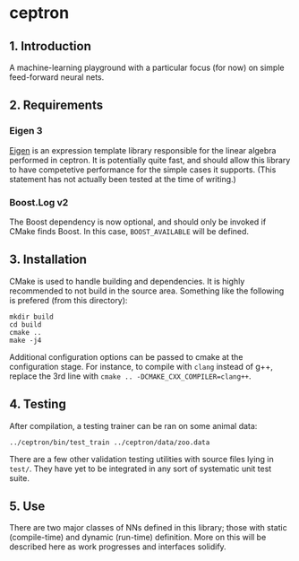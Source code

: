 # ceptron

## 1. Introduction

A machine-learning playground with a particular focus (for now) on simple feed-forward neural nets.

## 2. Requirements

### Eigen 3

[Eigen](http://eigen.tuxfamily.org/index.php) is an expression template library responsible for the linear algebra performed in ceptron. It is potentially quite fast, and should allow this library to have competetive performance for the simple cases it supports. (This statement has not actually been tested at the time of writing.)

### Boost.Log v2

The Boost dependency is now optional, and should only be invoked if CMake finds Boost. In this case, `BOOST_AVAILABLE` will be defined.

## 3. Installation

CMake is used to handle building and dependencies. It is highly recommended to not build in the source area. Something like the following is prefered (from this directory):

```
mkdir build
cd build
cmake ..
make -j4
```

Additional configuration options can be passed to cmake at the configuration stage. For instance, to compile with `clang` instead of g++, replace the 3rd line with `cmake .. -DCMAKE_CXX_COMPILER=clang++`.

## 4. Testing

After compilation, a testing trainer can be ran on some animal data:

`../ceptron/bin/test_train ../ceptron/data/zoo.data`

There are a few other validation testing utilities with source files lying in `test/`. They have yet to be integrated in any sort of systematic unit test suite.

## 5. Use

There are two major classes of NNs defined in this library; those with static (compile-time) and dynamic (run-time) definition. More on this will be described here as work progresses and interfaces solidify.
